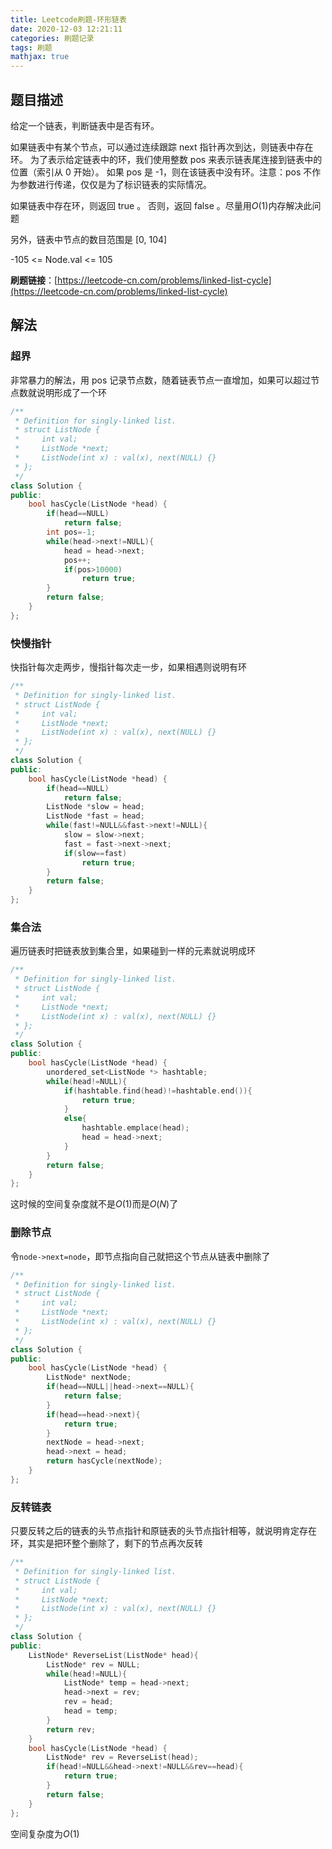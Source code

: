 ```yaml
---
title: Leetcode刷题-环形链表
date: 2020-12-03 12:21:11
categories: 刷题记录
tags: 刷题
mathjax: true
---
```


## 题目描述

给定一个链表，判断链表中是否有环。

如果链表中有某个节点，可以通过连续跟踪 next 指针再次到达，则链表中存在环。 为了表示给定链表中的环，我们使用整数 pos 来表示链表尾连接到链表中的位置（索引从 0 开始）。 如果 pos 是 -1，则在该链表中没有环。注意：pos 不作为参数进行传递，仅仅是为了标识链表的实际情况。

如果链表中存在环，则返回 true 。 否则，返回 false 。尽量用$O(1)$内存解决此问题

另外，链表中节点的数目范围是 [0, 104]

-105 <= Node.val <= 105

**刷题链接**：[https://leetcode-cn.com/problems/linked-list-cycle](https://leetcode-cn.com/problems/linked-list-cycle)

## 解法

### 超界

非常暴力的解法，用 pos 记录节点数，随着链表节点一直增加，如果可以超过节点数就说明形成了一个环

```C++
/**
 * Definition for singly-linked list.
 * struct ListNode {
 *     int val;
 *     ListNode *next;
 *     ListNode(int x) : val(x), next(NULL) {}
 * };
 */
class Solution {
public:
    bool hasCycle(ListNode *head) {
        if(head==NULL)
            return false;
        int pos=-1;
        while(head->next!=NULL){
            head = head->next;
            pos++;
            if(pos>10000)
                return true;
        }
        return false;
    }
};
```

### 快慢指针

快指针每次走两步，慢指针每次走一步，如果相遇则说明有环

```C++
/**
 * Definition for singly-linked list.
 * struct ListNode {
 *     int val;
 *     ListNode *next;
 *     ListNode(int x) : val(x), next(NULL) {}
 * };
 */
class Solution {
public:
    bool hasCycle(ListNode *head) {
        if(head==NULL)
            return false;
        ListNode *slow = head;
        ListNode *fast = head;
        while(fast!=NULL&&fast->next!=NULL){
            slow = slow->next;
            fast = fast->next->next;
            if(slow==fast)
                return true;
        }
        return false;
    }
};
```

### 集合法

遍历链表时把链表放到集合里，如果碰到一样的元素就说明成环

```C++
/**
 * Definition for singly-linked list.
 * struct ListNode {
 *     int val;
 *     ListNode *next;
 *     ListNode(int x) : val(x), next(NULL) {}
 * };
 */
class Solution {
public:
    bool hasCycle(ListNode *head) {
        unordered_set<ListNode *> hashtable;
        while(head!=NULL){
            if(hashtable.find(head)!=hashtable.end()){
                return true;
            }
            else{
                hashtable.emplace(head);
                head = head->next;
            }
        }
        return false;
    }
};
```

这时候的空间复杂度就不是$O(1)$而是$O(N)$了

### 删除节点

令`node->next=node`，即节点指向自己就把这个节点从链表中删除了

```C++
/**
 * Definition for singly-linked list.
 * struct ListNode {
 *     int val;
 *     ListNode *next;
 *     ListNode(int x) : val(x), next(NULL) {}
 * };
 */
class Solution {
public:
    bool hasCycle(ListNode *head) {
        ListNode* nextNode;
        if(head==NULL||head->next==NULL){
            return false;
        }
        if(head==head->next){
            return true;
        }
        nextNode = head->next;
        head->next = head;
        return hasCycle(nextNode);
    }
};
```

### 反转链表

只要反转之后的链表的头节点指针和原链表的头节点指针相等，就说明肯定存在环，其实是把环整个删除了，剩下的节点再次反转

```C++
/**
 * Definition for singly-linked list.
 * struct ListNode {
 *     int val;
 *     ListNode *next;
 *     ListNode(int x) : val(x), next(NULL) {}
 * };
 */
class Solution {
public:
    ListNode* ReverseList(ListNode* head){
        ListNode* rev = NULL;
        while(head!=NULL){
            ListNode* temp = head->next;
            head->next = rev;
            rev = head;
            head = temp;
        }
        return rev;
    }
    bool hasCycle(ListNode *head) {
        ListNode* rev = ReverseList(head);
        if(head!=NULL&&head->next!=NULL&&rev==head){
            return true;
        }
        return false;
    }
};
```

空间复杂度为$O(1)$
